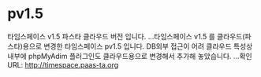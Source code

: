 # pv1.5
타임스페이스 v1.5 파스타 클라우드 버전 입니다.
…타임스페이스 v1.5 를 클라우드(파스타)용으로 변경한 타임스페이스 pv1.5 입니다.
DB외부 접근이 어려 클라우드 특성상 내부에 phpMyAdim 플러그인도 클라우드용으로 변경해서 추가해 놓았습니다.
…확인 URL: http://timespace.paas-ta.org

